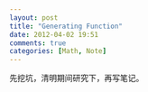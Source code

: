 ```yaml
---
layout: post
title: "Generating Function"
date: 2012-04-02 19:51
comments: true
categories: [Math, Note]
---
```

先挖坑，清明期间研究下，再写笔记。
